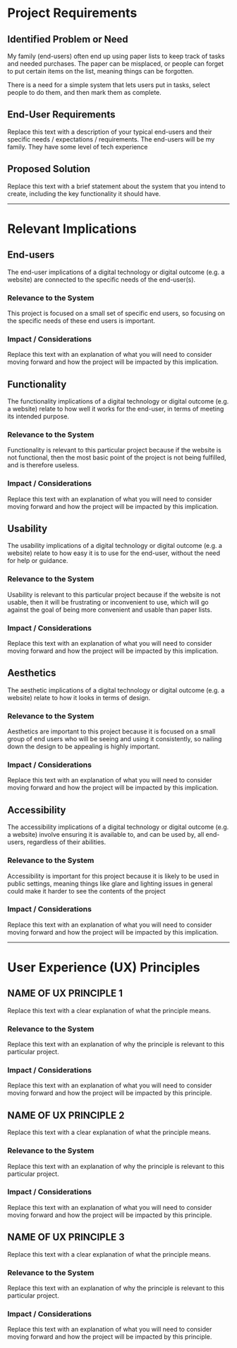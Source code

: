 # Project Requirements

## Identified Problem or Need

My family (end-users) often end up using paper lists to keep track of tasks and needed purchases. The paper can be misplaced, or people can forget to put certain items on the list, meaning things can be forgotten.

There is a need for a simple system that lets users put in tasks, select people to do them, and then mark them as complete.

## End-User Requirements

Replace this text with a description of your typical end-users and their specific needs / expectations / requirements.
The end-users will be my family. They have some level of tech experience


## Proposed Solution

Replace this text with a brief statement about the system that you intend to create, including the key functionality it should have.


---

# Relevant Implications

## End-users

The end-user implications of a digital technology or digital outcome (e.g. a website) are connected to the specific needs of the end-user(s).

### Relevance to the System

This project is focused on a small set of specific end users, so focusing on the specific needs of these end users is important.

### Impact / Considerations

Replace this text with an explanation of what you will need to consider moving forward and how the project will be impacted by this implication.



## Functionality

The functionality implications of a digital technology or digital outcome (e.g. a website) relate to how well it works for the end-user, in terms of meeting its intended purpose.

### Relevance to the System

Functionality is relevant to this particular project because if the website is not functional, then the most basic point of the project is not being fulfilled, and is therefore useless.

### Impact / Considerations

Replace this text with an explanation of what you will need to consider moving forward and how the project will be impacted by this implication.



## Usability

The usability implications of a digital technology or digital outcome (e.g. a website) relate to how easy it is to use for the end-user, without the need for help or guidance.

### Relevance to the System

Usability is relevant to this particular project because if the website is not usable, then it will be frustrating or inconvenient to use, which will go against the goal of being more convenient and usable than paper lists.

### Impact / Considerations

Replace this text with an explanation of what you will need to consider moving forward and how the project will be impacted by this implication.



## Aesthetics

The aesthetic implications of a digital technology or digital outcome (e.g. a website) relate to how it looks in terms of design.

### Relevance to the System

Aesthetics are important to this project because it is focused on a small group of end users who will be seeing and using it consistently, so nailing down the design to be appealing is highly important.

### Impact / Considerations

Replace this text with an explanation of what you will need to consider moving forward and how the project will be impacted by this implication.



## Accessibility

The accessibility implications of a digital technology or digital outcome (e.g. a website) involve ensuring it is available to, and can be used by, all end-users, regardless of their abilities.

### Relevance to the System

Accessibility is important for this project because it is likely to be used in public settings, meaning things like glare and lighting issues in general could make it harder to see the contents of the project

### Impact / Considerations

Replace this text with an explanation of what you will need to consider moving forward and how the project will be impacted by this implication.


---

# User Experience (UX) Principles

## NAME OF UX PRINCIPLE 1

Replace this text with a clear explanation of what the principle means.

### Relevance to the System

Replace this text with an explanation of why the principle is relevant to this particular project.

### Impact / Considerations

Replace this text with an explanation of what you will need to consider moving forward and how the project will be impacted by this principle.


## NAME OF UX PRINCIPLE 2

Replace this text with a clear explanation of what the principle means.

### Relevance to the System

Replace this text with an explanation of why the principle is relevant to this particular project.

### Impact / Considerations

Replace this text with an explanation of what you will need to consider moving forward and how the project will be impacted by this principle.


## NAME OF UX PRINCIPLE 3

Replace this text with a clear explanation of what the principle means.

### Relevance to the System

Replace this text with an explanation of why the principle is relevant to this particular project.

### Impact / Considerations

Replace this text with an explanation of what you will need to consider moving forward and how the project will be impacted by this principle.

